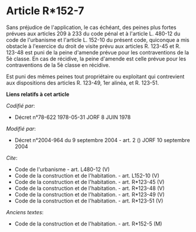 # Article R*152-7

Sans préjudice de l'application, le cas échéant, des peines plus fortes prévues aux articles 209 à 233 du code pénal et à
l'article L. 480-12 du code de l'urbanisme et l'article L. 152-10 du présent code, quiconque a mis obstacle à l'exercice du
droit de visite prévu aux articles R. 123-45 et R. 123-48 est puni de la peine d'amende prévue pour les contraventions de la
5è classe. En cas de récidive, la peine d'amende est celle prévue pour les contraventions de la 5è classe en récidive. 

Est puni des mêmes peines tout propriétaire ou exploitant qui contrevient aux dispositions des articles R. 123-49, 1er
alinéa, et R. 123-51.

**Liens relatifs à cet article**

_Codifié par_:

  - Décret n°78-622 1978-05-31 JORF 8 JUIN 1978

_Modifié par_:

  - Décret n°2004-964 du 9 septembre 2004 - art. 2 () JORF 10 septembre 2004

_Cite_:

  - Code de l'urbanisme - art. L480-12 (V)
  - Code de la construction et de l'habitation. - art. L152-10 (V)
  - Code de la construction et de l'habitation. - art. R*123-45 (V)
  - Code de la construction et de l'habitation. - art. R*123-48 (V)
  - Code de la construction et de l'habitation. - art. R*123-49 (V)
  - Code de la construction et de l'habitation. - art. R*123-51 (V)

_Anciens textes_:

  - Code de la construction et de l'habitation. - art. R*152-5 (M)

